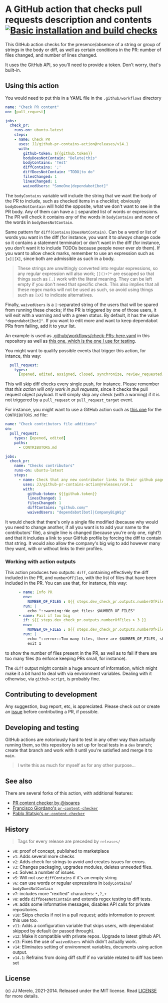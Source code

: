 # A GitHub action that checks pull requests description and contents [![Basic installation and build checks](https://github.com/JJ/github-pr-contains-action/actions/workflows/install-build-checks.yml/badge.svg)](https://github.com/JJ/github-pr-contains-action/actions/workflows/install-build-checks.yml)

This GitHub action checks for the presence/absence of a string or group of
strings in the body or diff, as well as certain conditions in the PR: number of
files changed, and number of lines changed.

It uses the GitHub API, so you'll need to provide a token. Don't worry, that's built-in.

## Using this action

You would need to put this in a YAML file in the `.github/workflows` directory

```yaml
name: "Check PR content"
on: [pull_request]

jobs:
  check_pr:
    runs-on: ubuntu-latest
    steps:
    - name: Check PR
      uses: JJ/github-pr-contains-action@releases/v14.1
      with:
        github-token: ${{github.token}}
        bodyDoesNotContain: "Delete|this"
        bodyContains: 'Test'
        diffContains: ';'
        diffDoesNotContain: "TODO|to do"
        filesChanged: 1
        linesChanged: 1
        waivedUsers: "SomeOne|dependabot[bot]"
```

The `bodyContains` variable will include the string that we want the body of the
PR to include, such as checked items in a checklist; obviously
`bodyDoesNotContain` will hold the opposite, what we don't want to see in the PR
body. Any of them can have a `|` separated list of words or expressions. The PR
will check it contains _any_ of the words in `bodyContains` and _none_ of the
words in `bodyDoesNotContain`.

Same pattern for `diff(Contains|DoesNotContain)`. Can be a word or list of words
you want in the diff (for instance, you want it to _always_ change code so it
contains a statement terminator) or don't want in the diff (for instance, you
don't want it to include TODOs because people never ever _do_ them). If you want
to allow check marks, remember to use an expression such as `[x]|[X]`, since both are
admissible as such in a body.

> These strings are unwittingly converted into regular expressions, so any
> regular expression will also work; `[]()+?*` are escaped so that things such
> as `[.]` work with the literal meaning. They can be left empty if you don't
> need that specific check. This also implies that all these regex marks will
> not be used as such, so avoid using things such as `[xX]` to indicate
> alternatives.

Finally, `waivedUsers` is a `|`-separated string of the users that will be
spared from running these checks; if the PR is triggered by one of those users,
it will exit with a warning and with a green status. By default, it has the
value `"dependabot[bot]"`. If you want to edit more and want to keep dependabot
PRs from failing, add it to your list.

An example is used as
[.github/workflows/check-PRs-here.yaml](.github/workflows/check-PRs-here.yaml)
in this repository as well as [this one, which is the one I use for
testing](.github/workflows/pr.yaml).

You might want to qualify possible events that trigger this action, for intance, this way:

```yaml
  pull_request:
    types:
      [opened, edited, assigned, closed, synchronize, review_requested, ready_for_review]
```

This will skip diff checks every single push, for instance. Please remember that
_this action will only work in pull requests_, since it checks the pull request
object payload. It will simply skip any check (with a warning) if it is not
triggered by a `pull_request` or `pull_request_target` event.

For instance, you might want to use a GitHub action such as [this
one](.github/workflows/contributors.yaml) for the `CONTRIBUTORS.md` file:

``` yaml
name: "Check contributors file additions"
on:
  pull_request:
    types: [opened, edited]
    paths:
      - CONTRIBUTORS.md

jobs:
  check_pr:
    name: "Checks contributors"
    runs-on: ubuntu-latest
    steps:
      - name: Check that any new contributor links to their github page
        uses: JJ/github-pr-contains-action@releases/v14.1
        with:
          github-token: ${{github.token}}
          linesChanged: 1
          filesChanged: 1
          diffContains: "github.com/"
          waivedUsers: "dependabot[bot]|CompanyBigWig"
```

It would check that there's only a single file modified (because why would you
need to change another, if all you want is to add your name to the contributors'
file), a single line is changed (because you're only one, right?) and that it
includes a link to your GitHub profile by forcing the diff to contain that
string. It would also allow the company's big wig to add however many they want,
with or without links to their profiles.

### Working with action outputs

This action produces two outputs: `diff`, containing effectively the diff
included in the PR, and `numberOfFiles`, with the list of files that have been
included in the PR. You can use that, for instance, this way:

```yaml
      - name: Info PR
        env:
          NUMBER_OF_FILES : ${{ steps.dev_check_pr.outputs.numberOfFiles }}
        run: |
          echo "::warning::We got files: $NUMBER_OF_FILES"
      - name: Fail if too big
        if: ${{ steps.dev_check_pr.outputs.numberOfFiles > 3 }}
        env:
          NUMBER_OF_FILES : ${{ steps.dev_check_pr.outputs.numberOfFiles }}
        run: |
          echo "::error::Too many files, there are $NUMBER_OF_FILES, should be at most 3"
          exit 1
```

to show the number of files present in the PR, as well as to fail if there are
too many files (to enforce keeping PRs small, for instance).

The `diff` output might contain a huge amount of information, which might make
it a bit hard to deal with via environment variables. Dealing with it otherwise,
via `github-script`, is probably fine.



## Contributing to development

Any suggestion, bug report, etc, is appreciated. Please check out or create an
[issue](https://github.com/JJ/github-pr-contains-action/issues) before
contributing a PR, if possible.

## Developing and testing

GitHub actions are notoriously hard to test in any other way than actually
running them, so this repository is set up for local tests in a `dev` branch;
create that branch and work with it until you're satisfied and merge it to
`main`.

> I write this as much for myself as for any other purpose...

## See also

There are several forks of this action, with additional features:

- [PR content checker by @jsoares](https://github.com/jsoares/gh-pr-content-checker/)
- [Francisco Giordano's `pr-content-checker`](https://github.com/francesco-giordano/gh-pr-content-checker)
- [Pablo Statsig's `pr-content-checker`](https://github.com/pablo-statsig/gh-pr-content-checker/)

## History

> Tags for every release are preceded by `releases/`

- `v0`: proof of concept, published to marketplace
- `v1`: Adds several more checks
- `v2`: Adds check for strings to avoid and creates issues for errors.
- `v3`: Changes packaging, upgrades modules, deletes unneeded files.
- `v4`: Solves a number of issues.
- `v5`: Will not use `diffContains` if it's an empty string
- `v6`: can use words or regular expressions in `bodyContains`/ `bodyDoesNotContain`
- `v7`: includes more "rexified" characters: `*,?,+`
- `v8`: adds `diffDoesNotContain` and extends regex testing to diff tests.
- `v9`: adds some informative messages, disables API calls for private repositories.
- `v10`: Skips checks if not in a pull request; adds information to prevent this use too.
- `v11`: Adds a configuration variable that skips users, with dependabot skipped by default (or passed through).
- `v12`: Make it compatible with private repos. Upgrade to latest github API.
- `v13`: Fixes the use of `waivedUsers` which didn't actually work.
- `v14`: Eliminates setting of environment variables, documents using action
  output.
- `v14.1`: Refrains from doing diff stuff if no variable related to diff has
  been set

## License

(c) JJ Merelo, 2021-2014. Released under the MIT license. Read
[LICENSE](LICENSE) for more details.
